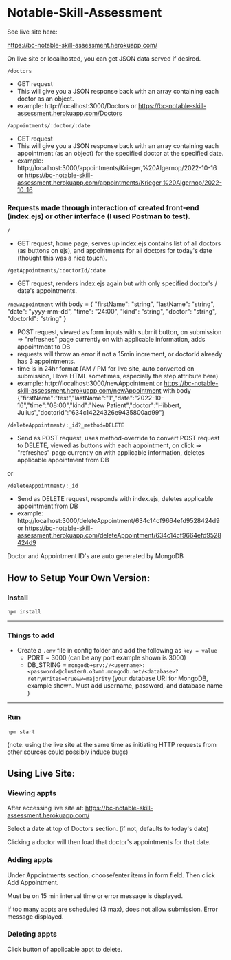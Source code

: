 # Notable-Skill-Assessment

See live site here:

https://bc-notable-skill-assessment.herokuapp.com/

On live site or localhosted, you can get JSON data served if desired.

`/doctors`
- GET request
- This will give you a JSON response back with an array containing each doctor as an object.
- example: http://localhost:3000/Doctors or https://bc-notable-skill-assessment.herokuapp.com/Doctors

`/appointments/:doctor/:date`
- GET request
- This will give you a JSON response back with an array containing each appointment (as an object) for the specified doctor at the specified date.
- example: http://localhost:3000/appointments/Krieger,%20Algernop/2022-10-16 or https://bc-notable-skill-assessment.herokuapp.com/appointments/Krieger,%20Algernop/2022-10-16



### Requests made through interaction of created front-end (index.ejs) or other interface (I used Postman to test).

`/`
- GET request, home page, serves up index.ejs contains list of all doctors (as buttons on ejs), and appointments for all doctors for today's date (thought this was a nice touch).

`/getAppointments/:doctorId/:date`
- GET request, renders index.ejs again but with only specified doctor's / date's appointments.

`/newAppointment`
with body = 
{
"firstName": "string",
"lastName": "string",
"date": "yyyy-mm-dd",
"time": "24:00",
"kind": "string",
"doctor": "string",
"doctorId": "string"
}

- POST request, viewed as form inputs with submit button, on submission => "refreshes" page currently on with applicable information, adds appointment to DB
- requests will throw an error if not a 15min increment, or doctorId already has 3 appointments.
- time is in 24hr format (AM / PM for live site, auto converted on submission, I love HTML sometimes, especially the step attribute here)
- example: http://localhost:3000/newAppointment or https://bc-notable-skill-assessment.herokuapp.com/newAppointment with body {"firstName":"test","lastName":"1","date":"2022-10-16","time":"08:00","kind":"New Patient","doctor":"Hibbert, Julius","doctorId":"634c14224326e9435800ad99"}

`/deleteAppointment/:_id?_method=DELETE`
- Send as POST request, uses method-override to convert POST request to DELETE, viewed as buttons with each appointment, on click => "refreshes" page currently on with applicable information, deletes applicable appointment from DB

 or 

`/deleteAppointment/:_id`
- Send as DELETE request, responds with index.ejs, deletes applicable appointment from DB
- example: http://localhost:3000/deleteAppointment/634c14cf9664efd9528424d9 or https://bc-notable-skill-assessment.herokuapp.com/deleteAppointment/634c14cf9664efd9528424d9


Doctor and Appointment ID's are auto generated by MongoDB

## How to Setup Your Own Version:

### Install

`npm install`

---

### Things to add

- Create a `.env` file in config folder and add the following as `key = value`
  - PORT = 3000 (can be any port example shown is 3000)
  - DB_STRING = `mongodb+srv://<username>:<password>@cluster0.o3vmh.mongodb.net/<database>?retryWrites=true&w=majority` (your database URI for MongoDB, example shown. Must add username, password, and database name )

---

### Run

`npm start`


(note: using the live site at the same time as initiating HTTP requests from other sources could possibly induce bugs)

## Using Live Site:

### Viewing appts

After accessing live site at: https://bc-notable-skill-assessment.herokuapp.com/

Select a date at top of Doctors section. (if not, defaults to today's date)

Clicking a doctor will then load that doctor's appointments for that date.

### Adding appts

Under Appointments section, choose/enter items in form field. Then click Add Appointment.

Must be on 15 min interval time or error message is displayed.

If too many appts are scheduled (3 max), does not allow submission. Error message displayed.

### Deleting appts

Click button of applicable appt to delete.